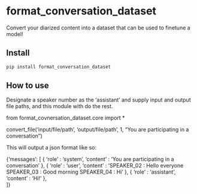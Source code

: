 # format_conversation_dataset


<!-- WARNING: THIS FILE WAS AUTOGENERATED! DO NOT EDIT! -->

Convert your diarized content into a dataset that can be used to
finetune a model!

## Install

``` sh
pip install format_conversation_dataset
```

## How to use

Designate a speaker number as the ‘assistant’ and supply input and
output file paths, and this module with do the rest.

from format_covnersation_dataset.core import \*

convert_file(‘input/file/path’, ‘output/file/path’, 1, “You are
participating in a conversation”)

This will output a json format like so:

{‘messages’: \[ { ‘role’ : ‘system’, ‘content’ : ‘You are participating
in a conversation’ }, { ‘role’ : ‘user’, ‘content’ : ‘SPEAKER_02 : Hello
everyone SPEAKER_03 : Good morning SPEAKER_04 : Hi’ }, { ‘role’ :
‘assistant’, ‘content’ : ‘Hi!’ },  
\]}
